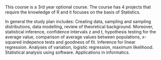 This course is a 3rd year optional course.
The course has 4 projects that require the knowledge of R and it focuses on the basis of Statistics.

In general the study plan includes: Creating data, sampling and sampling distributions, data modelling, review of theoretical background.
Moreover, statistical inference, confidence intervals z and t, hypothesis testing for the average value, comparison of average values between
populations, x-squared indepence tests and goodness of fit. Inference for linear regression. Analyses of variation, logistic regression, 
maximum likelihood. Statistical analysis using software. Applications in informatics.